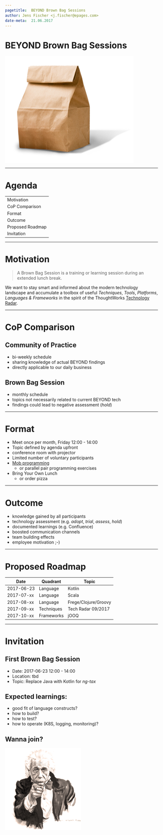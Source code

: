 ```yaml
---
pagetitle:  BEYOND Brown Bag Sessions
author: Jens Fischer <j.fischer@epages.com>
date-meta:  21.06.2017
---
```


# BEYOND Brown Bag Sessions

![](img/brown-bag.png)

---

# Agenda

|                                         |
| --------------------------------------- |
| Motivation                              |
| CoP Comparison                          |
| Format                                  |
| Outcome                                 |
| Proposed Roadmap                        |
| Invitation                              |

------------------

# Motivation
> A Brown Bag Session is a training or learning session during an extended lunch break.

We want to stay smart and informed about the modern technology landscape
and accumulate a toolbox of useful _Techniques_, _Tools_, _Platforms_, _Languages & Frameworks_
in the spirit of the ThoughtWorks [Technology Radar](https://www.thoughtworks.com/de/radar).

------------------

# CoP Comparison

## Community of Practice

- bi-weekly schedule
- sharing knowledge of actual BEYOND findings
- directly applicable to our daily business

## Brown Bag Session

- monthly schedule
- topics not necessarily related to current BEYOND tech
- findings could lead to negative assessment (_hold_)


------------------

# Format

- Meet once per month, Friday 12:00 - 14:00
- Topic defined by agenda upfront
- conference room with projector
- Limited number of voluntary participants
- [Mob programming](https://en.wikipedia.org/wiki/Mob_programming)
  * or parallel pair programming exercises
- Bring Your Own Lunch
  * or order pizza

------------------

# Outcome

- knowledge gained by all participants
- technology assessment (e.g. _adopt_, _trial_, _assess_, _hold_)
- documented learnings (e.g. Confluence)
- boosted communication channels
- team building effects
- employee motivation ;-)

------------------

# Proposed Roadmap

| Date       | Quadrant    | Topic                |
| ---------- | ----------- | -------------------- |
| 2017-06-23 | Language    | Kotlin               |
| 2017-07-xx | Language    | Scala                |
| 2017-08-xx | Language    | Frege/Clojure/Groovy |
| 2017-09-xx | Techniques  | Tech Radar 09/2017   |
| 2017-10-xx | Frameworks  | jOOQ                 |

------------------

# Invitation

## First Brown Bag Session

- Date: 2017-06-23 12:00 - 14:00
- Location: tbd
- Topic: Replace Java with Kotlin for _ng-tax_

## Expected learnings:

- good fit of language constructs?
- how to build?
- how to test?
- how to operate (K8S, logging, monitoring)?

## Wanna join?

![](img/we-want-you.png)
